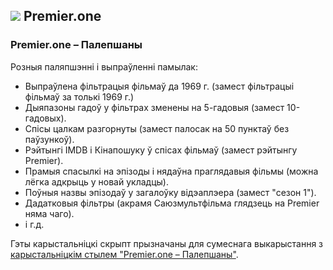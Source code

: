 ## ![](https://icons.duckduckgo.com/ip3/premier.one.ico) Premier.one

### Premier.one – Палепшаны

Розныя паляпшэнні і выпраўленні памылак:

* Выпраўлена фільтрацыя фільмаў да 1969 г. (замест фільтрацыі фільмаў за толькі 1969 г.)
* Дыяпазоны гадоў у фільтрах зменены на 5-гадовыя (замест 10-гадовых).
* Спісы цалкам разгорнуты (замест палосак на 50 пунктаў без паўзункоў).
* Рэйтынгі IMDB і Кінапошуку ў спісах фільмаў (замест рэйтынгу Premier).
* Прамыя спасылкі на эпізоды і нядаўна праглядавыя фільмы (можна лёгка адкрыць у новай укладцы).
* Поўныя назвы эпізодаў у загалоўку відэаплэера (замест "сезон 1").
* Дадатковыя фільтры (акрамя Саюзмультфільма глядзець на Premier няма чаго).
* і г.д.

Гэты карыстальніцкі скрыпт прызначаны для сумеснага выкарыстання з [карыстальніцкім стылем "Premier.one – Палепшаны"](https://github.com/Athari/AthariUserCSS#premier).
